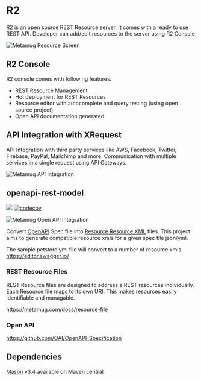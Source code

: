 # R2
R2 is an open source REST Resource server. It comes with a ready to use REST API. Developer can add/edit resources to the server
using R2 Console

![Metamug Resource Screen](https://metamug.com/img/res-screen.png)

## R2 Console
R2 console comes with following features.

* REST Resource Management 
* Hot deployment for REST Resources
* Resource editor with autocomplete and query testing (using open source project)
* Open API documentation generated.

## API Integration with XRequest

API Integration with third party services like AWS, Facebook, Twitter, Firebase, PayPal, Mailchimp and more.
Communication with multiple services in a single request using API Gateways.

![Metamug API Integration](https://metamug.com/img/api-integration1.svg)


## openapi-rest-model

![](https://travis-ci.org/metamug/openapi-rest-model.svg?branch=open-api) [![codecov](https://codecov.io/gh/metamug/openapi-rest-model/branch/open-api/graph/badge.svg)](https://codecov.io/gh/metamug/openapi-rest-model)

![Metamug Open API Integration](https://metamug.com/img/openapi-specification.svg)


Convert [OpenAPI](https://www.openapis.org/) Spec file into [Resource Resource XML](https://metamug.com/docs/resource-file) files.
This project aims to generate compatible resource xmls for a given spec file json/yml.

The sample petstore yml file will convert to a number of resource xmls.
https://editor.swagger.io/

### REST Resource Files

REST Resource files are designed to address a REST resources individually. Each Resource file
maps to its own URI. This makes resources easily identifiable and managable.

https://metamug.com/docs/resource-file

### Open API 

https://github.com/OAI/OpenAPI-Specification

## Dependencies

[Mason](https://github.com/metamug/mason) v3.4 available on Maven central
